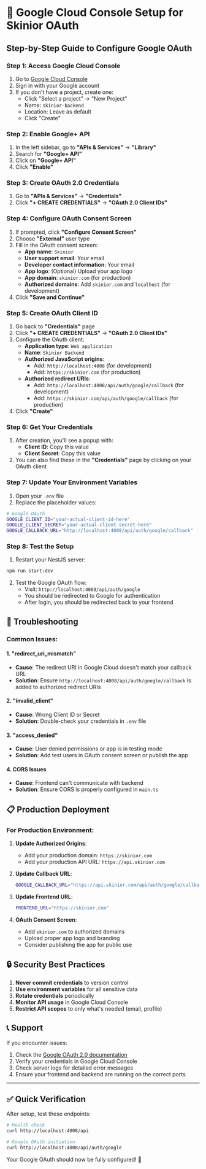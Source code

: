 # 🔐 Google Cloud Console Setup for Skinior OAuth

## Step-by-Step Guide to Configure Google OAuth

### Step 1: Access Google Cloud Console

1. Go to [Google Cloud Console](https://console.cloud.google.com/)
2. Sign in with your Google account
3. If you don't have a project, create one:
   - Click "Select a project" → "New Project"
   - Name: `skinior-backend`
   - Location: Leave as default
   - Click "Create"

### Step 2: Enable Google+ API

1. In the left sidebar, go to **"APIs & Services"** → **"Library"**
2. Search for **"Google+ API"**
3. Click on **"Google+ API"**
4. Click **"Enable"**

### Step 3: Create OAuth 2.0 Credentials

1. Go to **"APIs & Services"** → **"Credentials"**
2. Click **"+ CREATE CREDENTIALS"** → **"OAuth 2.0 Client IDs"**

### Step 4: Configure OAuth Consent Screen

1. If prompted, click **"Configure Consent Screen"**
2. Choose **"External"** user type
3. Fill in the OAuth consent screen:
   - **App name**: `Skinior`
   - **User support email**: Your email
   - **Developer contact information**: Your email
   - **App logo**: (Optional) Upload your app logo
   - **App domain**: `skinior.com` (for production)
   - **Authorized domains**: Add `skinior.com` and `localhost` (for development)
4. Click **"Save and Continue"**

### Step 5: Create OAuth Client ID

1. Go back to **"Credentials"** page
2. Click **"+ CREATE CREDENTIALS"** → **"OAuth 2.0 Client IDs"**
3. Configure the OAuth client:
   - **Application type**: `Web application`
   - **Name**: `Skinior Backend`
   - **Authorized JavaScript origins**:
     - Add: `http://localhost:4008` (for development)
     - Add: `https://skinior.com` (for production)
   - **Authorized redirect URIs**:
     - Add: `http://localhost:4008/api/auth/google/callback` (for development)
     - Add: `https://skinior.com/api/auth/google/callback` (for production)
4. Click **"Create"**

### Step 6: Get Your Credentials

1. After creation, you'll see a popup with:
   - **Client ID**: Copy this value
   - **Client Secret**: Copy this value
2. You can also find these in the **"Credentials"** page by clicking on your OAuth client

### Step 7: Update Your Environment Variables

1. Open your `.env` file
2. Replace the placeholder values:

```bash
# Google OAuth
GOOGLE_CLIENT_ID="your-actual-client-id-here"
GOOGLE_CLIENT_SECRET="your-actual-client-secret-here"
GOOGLE_CALLBACK_URL="http://localhost:4008/api/auth/google/callback"
```

### Step 8: Test the Setup

1. Restart your NestJS server:

```bash
npm run start:dev
```

2. Test the Google OAuth flow:
   - Visit: `http://localhost:4008/api/auth/google`
   - You should be redirected to Google for authentication
   - After login, you should be redirected back to your frontend

## 🔧 Troubleshooting

### Common Issues:

#### 1. "redirect_uri_mismatch"

- **Cause**: The redirect URI in Google Cloud doesn't match your callback URL
- **Solution**: Ensure `http://localhost:4008/api/auth/google/callback` is added to authorized redirect URIs

#### 2. "invalid_client"

- **Cause**: Wrong Client ID or Secret
- **Solution**: Double-check your credentials in `.env` file

#### 3. "access_denied"

- **Cause**: User denied permissions or app is in testing mode
- **Solution**: Add test users in OAuth consent screen or publish the app

#### 4. CORS Issues

- **Cause**: Frontend can't communicate with backend
- **Solution**: Ensure CORS is properly configured in `main.ts`

## 📋 Production Deployment

### For Production Environment:

1. **Update Authorized Origins**:
   - Add your production domain: `https://skinior.com`
   - Add your production API URL: `https://api.skinior.com`

2. **Update Callback URL**:

   ```bash
   GOOGLE_CALLBACK_URL="https://api.skinior.com/api/auth/google/callback"
   ```

3. **Update Frontend URL**:

   ```bash
   FRONTEND_URL="https://skinior.com"
   ```

4. **OAuth Consent Screen**:
   - Add `skinior.com` to authorized domains
   - Upload proper app logo and branding
   - Consider publishing the app for public use

## 🔒 Security Best Practices

1. **Never commit credentials** to version control
2. **Use environment variables** for all sensitive data
3. **Rotate credentials** periodically
4. **Monitor API usage** in Google Cloud Console
5. **Restrict API scopes** to only what's needed (email, profile)

## 📞 Support

If you encounter issues:

1. Check the [Google OAuth 2.0 documentation](https://developers.google.com/identity/protocols/oauth2)
2. Verify your credentials in Google Cloud Console
3. Check server logs for detailed error messages
4. Ensure your frontend and backend are running on the correct ports

---

## ✅ Quick Verification

After setup, test these endpoints:

```bash
# Health check
curl http://localhost:4008/api

# Google OAuth initiation
curl http://localhost:4008/api/auth/google
```

Your Google OAuth should now be fully configured! 🎉
